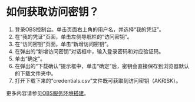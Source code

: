 # 如何获取访问密钥？<a name="obs_21_2116"></a>

1.  登录OBS控制台。单击页面右上角的用户名，并选择“我的凭证”。
2.  在“我的凭证”页面，单击左侧导航栏的“访问密钥”。
3.  在“访问密钥”页面，单击“新增访问密钥”。
4.  在弹出的“新增访问密钥”对话框中，输入登录密码和对应验证码。
5.  单击“确定”。
6.  在弹出的“下载确认”提示框中，单击“确定”后，密钥会直接保存到浏览器默认的下载文件夹中。
7.  打开下载下来的“credentials.csv”文件既可获取到访问密钥（AK和SK）。

更多内容请参见[OBS服务环境搭建](OBS服务环境搭建.md)。

